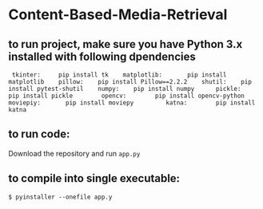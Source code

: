 # Content-Based-Media-Retrieval  
## to run project, make sure you have Python 3.x installed with following dpendencies   
` tkinter:    
   pip install tk   
matplotlib:      
   pip install matplotlib   
pillow:   
   pip install Pillow==2.2.2   
shutil:   
   pip install pytest-shutil   
numpy:   
    pip install numpy     
pickle:    
    pip install pickle       
opencv:       
    pip install opencv-python     
moviepiy:      
    pip install moviepy        
katna:       
    pip install katna`       


## to run code:
Download the repository and run ```app.py```   

## to compile into single executable:   
 ```$ pyinstaller --onefile app.y   ```
